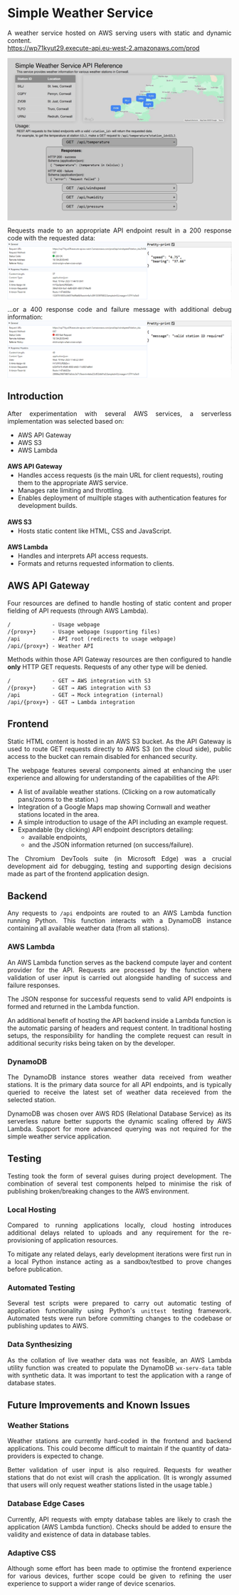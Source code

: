 <style>
  p:has(+ ul), h4:has(+ ul) {
    margin-bottom: 0.2em;
  }

  h4 + ul {
    margin-top: 0.2em;
  }

  p {
    text-align: justify
  }

  img {
      display: block;
      margin: auto;
  }
</style>

# Simple Weather Service
A weather service hosted on AWS serving users with static and dynamic content.<br>
https://wp71kyut29.execute-api.eu-west-2.amazonaws.com/prod

<p><img src="Usage.jpeg"/></p>

Requests made to an appropriate API endpoint result in a 200 response code with the requested data:
<img src="200_windspeed_result.png"/>

...or a 400 response code and failure message with additional debug information:
<img src="400_windspeed_result.png"/>

<div style="page-break-after: always;"></div>

## Introduction
After experimentation with several AWS services, a serverless implementation was selected based on:
- AWS API Gateway
- AWS S3
- AWS Lambda

#### AWS API Gateway
- Handles access requests (is the main URL for client requests), routing them to the appropriate AWS service.
- Manages rate limiting and throttling.
- Enables deployment of muiltiple stages with authentication features for development builds.

#### AWS S3
- Hosts static content like HTML, CSS and JavaScript.

#### AWS Lambda
- Handles and interprets API access requests.
- Formats and returns requested information to clients.


## AWS API Gateway
Four resources are defined to handle hosting of static content and proper fielding of API requests (through AWS Lambda).

~~~
/             - Usage webpage
/{proxy+}     - Usage webpage (supporting files)
/api          - API root (redirects to usage webpage)
/api/{proxy+} - Weather API
~~~

Methods within those API Gateway resources are then configured to handle **only** HTTP GET requests. Requests of any other type will be denied.

~~~
/             - GET → AWS integration with S3
/{proxy+}     - GET → AWS integration with S3
/api          - GET → Mock integration (internal)
/api/{proxy+} - GET → Lambda integration
~~~

<div style="page-break-after: always;"></div>

## Frontend
Static HTML content is hosted in an AWS S3 bucket. As the API Gateway is used to route GET requests directly to AWS S3 (on the cloud side), public access to the bucket can remain disabled for enhanced security.

The webpage features several components aimed at enhancing the user experience and allowing for understanding of the capabilities of the API:
- A list of available weather stations. (Clicking on a row automatically pans/zooms to the station.)
- Integration of a Google Maps map showing Cornwall and weather stations located in the area.
- A simple introduction to usage of the API including an example request.
- Expandable (by clicking) API endpoint descriptors detailing:
  - available endpoints,
  - and the JSON information returned (on success/failure).

The Chromium DevTools suite (in Microsoft Edge) was a crucial development aid for debugging, testing and supporting design decisions made as part of the frontend application design.

## Backend
Any requests to `/api` endpoints are routed to an AWS Lambda function running Python. This function interacts with a DynamoDB instance containing all available weather data (from all stations).

### AWS Lambda
An AWS Lambda function serves as the backend compute layer and content provider for the API. Requests are processed by the function where validation of user input is carried out alongside handling of success and failure responses.

The JSON response for successful requests send to valid API endpoints is formed and returned in the Lambda function.

An additional benefit of hosting the API backend inside a Lambda function is the automatic parsing of headers and request content. In traditional hosting setups, the responsibility for handling the complete request can result in additional security risks being taken on by the developer.

### DynamoDB
The DynamoDB instance stores weather data received from weather stations. It is the primary data source for all API endpoints, and is typically queried to receive the latest set of weather data receieved from the selected station.

DynamoDB was chosen over AWS RDS (Relational Database Service) as its serverless nature better supports the dynamic scaling offered by AWS Lambda. Support for more advanced querying was not required for the simple weather service application. 

<div style="page-break-after: always;"></div>

## Testing
Testing took the form of several guises during project development. The combination of several test components helped to minimise the risk of publishing broken/breaking changes to the AWS environment.

### Local Hosting
Compared to running applications locally, cloud hosting introduces additional delays related to uploads and any requirement for the re-provisioning of application resources.

To mitigate any related delays, early development iterations were first run in a local Python instance acting as a sandbox/testbed to prove changes before publication.

### Automated Testing
Several test scripts were prepared to carry out automatic testing of application functionality using Python's `unittest` testing framework. Automated tests were run before committing changes to the codebase or publishing updates to AWS.

### Data Synthesizing
As the collation of live weather data was not feasible, an AWS Lambda utility function was created to populate the DynamoDB `wx-serv-data` table with synthetic data. It was important to test the application with a range of database states.

## Future Improvements and Known Issues

### Weather Stations
Weather stations are currently hard-coded in the frontend and backend applications. This could become difficult to maintain if the quantity of data-providers is expected to change.

Better validation of user input is also required. Requests for weather stations that do not exist will crash the application. (It is wrongly assumed that users will only request weather stations listed in the usage table.)

### Database Edge Cases
Currently, API requests with empty database tables are likely to crash the application (AWS Lambda function). Checks should be added to ensure the validity and existence of data in database tables.

### Adaptive CSS
Although some effort has been made to optimise the frontend experience for various devices, further scope could be given to refining the user experience to support a wider range of device scenarios.